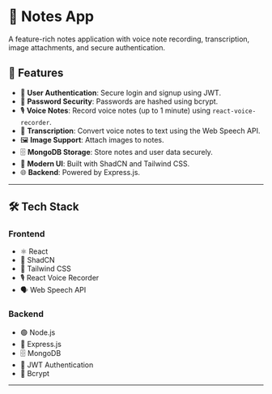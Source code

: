 # 📝 Notes App  

A feature-rich notes application with voice note recording, transcription, image attachments, and secure authentication.

## 🚀 Features  

- 🔐 **User Authentication**: Secure login and signup using JWT.  
- 🔑 **Password Security**: Passwords are hashed using bcrypt.  
- 🎙️ **Voice Notes**: Record voice notes (up to 1 minute) using `react-voice-recorder`.  
- 📝 **Transcription**: Convert voice notes to text using the Web Speech API.  
- 🖼️ **Image Support**: Attach images to notes.  
- 🗄️ **MongoDB Storage**: Store notes and user data securely.  
- 🎨 **Modern UI**: Built with ShadCN and Tailwind CSS.  
- 🌐 **Backend**: Powered by Express.js.  

---

## 🛠️ Tech Stack  

### **Frontend**  
- ⚛️ React  
- 🎨 ShadCN  
- 💨 Tailwind CSS  
- 🎙️ React Voice Recorder  
- 🗣️ Web Speech API  

### **Backend**  
- 🟢 Node.js  
- 🚀 Express.js  
- 🗄️ MongoDB  
- 🔐 JWT Authentication  
- 🔑 Bcrypt  

---

